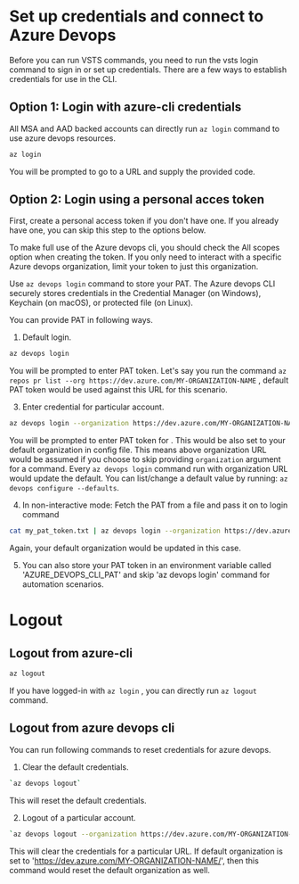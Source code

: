 # Set up credentials and connect to Azure Devops

Before you can run VSTS commands, you need to run the vsts login command to sign in or set up credentials. There are a few ways to establish credentials for use in the CLI.


## Option 1: Login with azure-cli credentials
All MSA and AAD backed accounts can directly run `az login` command to use azure devops resources.
```bash
az login
```
You will be prompted to go to a URL and supply the provided code.


## Option 2: Login using a personal acces token
 
First, create a personal access token if you don't have one. If you already have one, you can skip this step to the options below.

To make full use of the Azure devops cli, you should check the All scopes option when creating the token. If you only need to interact with a specific Azure devops organization, limit your token to just this organization.

Use `az devops login` command to store your PAT. The Azure devops CLI securely stores credentials in the Credential Manager (on Windows), Keychain (on macOS), or protected file (on Linux).

You can provide PAT in following ways.

1. Default login. 
```bash
az devops login
```
You will be prompted to enter PAT token. Let's say you run the command `az repos pr list --org https://dev.azure.com/MY-ORGANIZATION-NAME` , default PAT token would be used against this URL for this scenario. 

3. Enter credential for particular account.
```bash
az devops login --organization https://dev.azure.com/MY-ORGANIZATION-NAME/
```
You will be prompted to enter PAT token for <MY-ORGANIZATION-NAME>. This would be also set to your default organization in config file. This means above organization URL would be assumed if you choose to skip providing `organization` argument for a command. Every `az devops login` command run with organization URL would update the default. You can list/change a default value by running: `az devops configure --defaults`.

4. In non-interactive mode: Fetch the PAT from a file and pass it on to login command
```bash
cat my_pat_token.txt | az devops login --organization https://dev.azure.com/MY-ORGANIZATION-NAME/
```
Again, your default organization would be updated in this case.

5. You can also store your PAT token in an environment variable called 'AZURE_DEVOPS_CLI_PAT' and skip 'az devops login' command for automation scenarios.


# Logout


## Logout from azure-cli

```bash
az logout
```
If you have logged-in with `az login` , you can directly run `az logout` command.

## Logout from azure devops cli

You can run following commands to reset credentials for azure devops.

1. Clear the default credentials.
```bash
`az devops logout`
```
This will reset the default credentials.

2. Logout of a particular account.
```bash
`az devops logout --organization https://dev.azure.com/MY-ORGANIZATION-NAME/`
```
This will clear the credentials for a particular URL. If default organization is set to 'https://dev.azure.com/MY-ORGANIZATION-NAME/', then this command would reset the default organization as well.  

 


